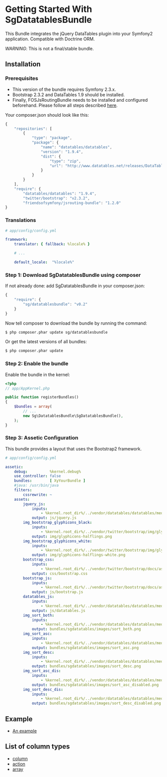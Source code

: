 # Getting Started With SgDatatablesBundle

This Bundle integrates the jQuery DataTables plugin into your Symfony2 application. Compatible with Doctrine ORM.

*WARNING*: This is not a final/stable bundle.

## Installation

### Prerequisites

* This version of the bundle requires Symfony 2.3.x.
* Bootstrap 2.3.2 and DataTables 1.9 should be installed.
* Finally, FOSJsRoutingBundle needs to be installed and configured beforehand. Please follow all steps described [here](https://github.com/FriendsOfSymfony/FOSJsRoutingBundle/blob/master/Resources/doc/README.markdown).

Your composer.json should look like this:

```js
{
    "repositories": [
        {
            "type": "package",
            "package": {
                "name": "datatables/datatables",
                "version": "1.9.4",
                "dist": {
                    "type": "zip",
                    "url": "http://www.datatables.net/releases/DataTables-1.9.4.zip"
                }
            }
        }
    ],
    "require": {
        "datatables/datatables": "1.9.4",
        "twitter/bootstrap": "v2.3.2",
        "friendsofsymfony/jsrouting-bundle": "1.2.0"
}
```

### Translations

``` yaml
# app/config/config.yml

framework:
    translator: { fallback: %locale% }

    # ...

    default_locale:  "%locale%"
```

### Step 1: Download SgDatatablesBundle using composer

If not already done: add SgDatatablesBundle in your composer.json:

```js
{
    "require": {
        "sg/datatablesbundle": "v0.2"
    }
}
```

Now tell composer to download the bundle by running the command:

``` bash
$ php composer.phar update sg/datatablesbundle
```

Or get the latest versions of all bundles:

``` bash
$ php composer.phar update
```

### Step 2: Enable the bundle

Enable the bundle in the kernel:

``` php
<?php
// app/AppKernel.php

public function registerBundles()
{
    $bundles = array(
        // ...
        new Sg\DatatablesBundle\SgDatatablesBundle(),
    );
}
```

### Step 3: Assetic Configuration

This bundle provides a layout that uses the Bootstrap2 framework.

``` yaml
# app/config/config.yml

assetic:
    debug:          %kernel.debug%
    use_controller: false
    bundles:        [ XyYourBundle ]
    #java: /usr/bin/java
    filters:
        cssrewrite: ~
    assets:
        jquery_js:
            inputs:
                - %kernel.root_dir%/../vendor/datatables/datatables/media/js/jquery.js
            output: js/jquery.js
        img_bootstrap_glyphicons_black:
            inputs:
                - %kernel.root_dir%/../vendor/twitter/bootstrap/img/glyphicons-halflings.png
            output: img/glyphicons-halflings.png
        img_bootstrap_glyphicons_white:
            inputs:
                - %kernel.root_dir%/../vendor/twitter/bootstrap/img/glyphicons-halflings-white.png
            output: img/glyphicons-halflings-white.png
        bootstrap_css:
            inputs:
                - %kernel.root_dir%/../vendor/twitter/bootstrap/docs/assets/css/bootstrap.css
            output: css/bootstrap.css
        bootstrap_js:
            inputs:
                - %kernel.root_dir%/../vendor/twitter/bootstrap/docs/assets/js/bootstrap.js
            output: js/bootstrap.js
        datatables_js:
            inputs:
                - %kernel.root_dir%/../vendor/datatables/datatables/media/js/jquery.dataTables.min.js
            output: js/datatables.js
        img_sort_both:
            inputs:
                - %kernel.root_dir%/../vendor/datatables/datatables/media/images/sort_both.png
            output: bundles/sgdatatables/images/sort_both.png
        img_sort_asc:
            inputs:
                - %kernel.root_dir%/../vendor/datatables/datatables/media/images/sort_asc.png
            output: bundles/sgdatatables/images/sort_asc.png
        img_sort_desc:
            inputs:
                - %kernel.root_dir%/../vendor/datatables/datatables/media/images/sort_desc.png
            output: bundles/sgdatatables/images/sort_desc.png
        img_sort_asc_dis:
            inputs:
                - %kernel.root_dir%/../vendor/datatables/datatables/media/images/sort_asc_disabled.png
            output: bundles/sgdatatables/images/sort_asc_disabled.png
        img_sort_desc_dis:
            inputs:
                - %kernel.root_dir%/../vendor/datatables/datatables/media/images/sort_desc_disabled.png
            output: bundles/sgdatatables/images/sort_desc_disabled.png
```

## Example

- [An example](https://github.com/stwe/DatatablesBundle/blob/master/Resources/doc/example.md)

## List of column types

- [column](https://github.com/stwe/DatatablesBundle/blob/master/Resources/doc/column.md)
- [action](https://github.com/stwe/DatatablesBundle/blob/master/Resources/doc/action.md)
- [array](https://github.com/stwe/DatatablesBundle/blob/master/Resources/doc/array.md)